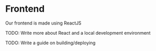 # Frontend
Our frontend is made using ReactJS

TODO: Write more about React and a local development environment

TODO: Write a guide on building/deploying
